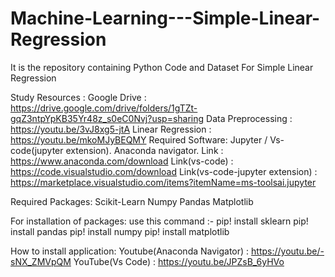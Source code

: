 # Machine-Learning---Simple-Linear-Regression
It is the repository containing Python Code and Dataset For Simple Linear Regression 

Study Resources :
  Google Drive       : https://drive.google.com/drive/folders/1gTZt-gqZ3ntpYpKB35Yr48z_s0eC0Nvj?usp=sharing
  Data Preprocessing : https://youtu.be/3vJ8xg5-jtA
  Linear Regression  : https://youtu.be/mkoMJyBEQMY
Required Software:
  Jupyter / Vs-code(jupyter extension).
  Anaconda navigator.
  Link                            : https://www.anaconda.com/download
  Link(vs-code)                   : https://code.visualstudio.com/download
  Link(vs-code-jupyter extension) : https://marketplace.visualstudio.com/items?itemName=ms-toolsai.jupyter


Required Packages:
 Scikit-Learn 
 Numpy 
 Pandas
 Matplotlib
 
 For installation of packages:
  use this command :-
      pip! install sklearn
      pip! install pandas
      pip! install numpy
      pip! install matplotlib
      
  How to install application:
  Youtube(Anaconda Navigator) : https://youtu.be/-sNX_ZMVpQM
  YouTube(Vs Code)            : https://youtu.be/JPZsB_6yHVo
  
  
      
